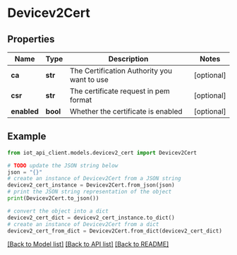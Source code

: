 # Devicev2Cert


## Properties

Name | Type | Description | Notes
------------ | ------------- | ------------- | -------------
**ca** | **str** | The Certification Authority you want to use | [optional] 
**csr** | **str** | The certificate request in pem format | [optional] 
**enabled** | **bool** | Whether the certificate is enabled | [optional] 

## Example

```python
from iot_api_client.models.devicev2_cert import Devicev2Cert

# TODO update the JSON string below
json = "{}"
# create an instance of Devicev2Cert from a JSON string
devicev2_cert_instance = Devicev2Cert.from_json(json)
# print the JSON string representation of the object
print(Devicev2Cert.to_json())

# convert the object into a dict
devicev2_cert_dict = devicev2_cert_instance.to_dict()
# create an instance of Devicev2Cert from a dict
devicev2_cert_from_dict = Devicev2Cert.from_dict(devicev2_cert_dict)
```
[[Back to Model list]](../README.md#documentation-for-models) [[Back to API list]](../README.md#documentation-for-api-endpoints) [[Back to README]](../README.md)


